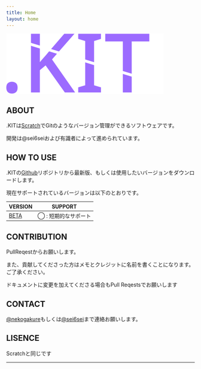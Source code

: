 ```yaml
---
title: Home
layout: home
---
```

![icon](assets/img/icon.svg)
## ABOUT
.KITは[Scratch](https://scratch.mit.edu)でGitのようなバージョン管理ができるソフトウェアです。

開発は@sei6seiおよび有識者によって進められています。

## HOW TO USE

.KITの[Github](https://github.com/nekogakure/dotKIT/releases)リポジトリから最新版、もしくは使用したいバージョンをダウンロードします。

現在サポートされているバージョンは以下のとおりです。

| VERSION | SUPPORT |
| ------- | ------- |
|   [BETA](https://scratch.mit.edu/projects/1128886666/)  | ◯ : 短期的なサポート |

## CONTRIBUTION
PullReqestからお願いします。

また、貢献してくださった方はメモとクレジットに名前を書くことになります。ご了承ください。

ドキュメントに変更を加えてくださる場合もPull Reqestsでお願いします

## CONTACT
[@nekogakure](https://scratch.mit.edu/users/nekogakure/)もしくは[@sei6sei](https://scratch.mit.edu/users/sei6sei/)まで連絡お願いします。

## LISENCE
Scratchと同じです

----

[^1]: [It can take up to 10 minutes for changes to your site to publish after you push the changes to GitHub](https://docs.github.com/en/pages/setting-up-a-github-pages-site-with-jekyll/creating-a-github-pages-site-with-jekyll#creating-your-site).

[GitHub Pages]: https://docs.github.com/en/pages
[Jekyll]: https://jekyllrb.com
[GitHub Pages / Actions workflow]: https://github.blog/changelog/2022-07-27-github-pages-custom-github-actions-workflows-beta/
